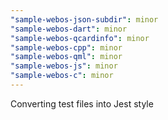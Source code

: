 ```yaml
---
"sample-webos-json-subdir": minor
"sample-webos-dart": minor
"sample-webos-qcardinfo": minor
"sample-webos-cpp": minor
"sample-webos-qml": minor
"sample-webos-js": minor
"sample-webos-c": minor
---
```


Converting test files into Jest style
